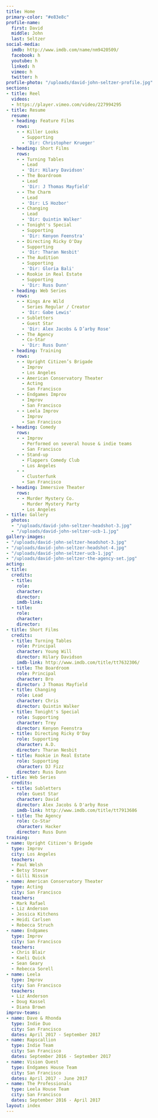 ```yaml
---
title: Home
primary-color: "#e83e8c"
profile-name:
  first: David
  middle: John
  last: Seltzer
social-media:
  imdb: http://www.imdb.com/name/nm9420509/
  facebook: h
  youtube: h
  linked: h
  vimeo: h
  twitter: h
profile-photo: "/uploads/david-john-seltzer-profile.jpg"
sections:
- title: Reel
  videos:
  - https://player.vimeo.com/video/227994295
- title: Resume
  resume:
  - heading: Feature Films
    rows:
    - - Killer Looks
      - Supporting
      - 'Dir: Christopher Krueger'
  - heading: Short Films
    rows:
    - - Turning Tables
      - Lead
      - 'Dir: Hilary Davidson'
    - - The Boardroom
      - Lead
      - 'Dir: J Thomas Mayfield'
    - - The Charm
      - Lead
      - 'Dir: LS Hozbor'
    - - Changing
      - Lead
      - 'Dir: Quintin Walker'
    - - Tonight's Special
      - Supporting
      - 'Dir: Kenyon Feenstra'
    - - Directing Ricky O'Day
      - Supporting
      - 'Dir: Tharan Nesbit'
    - - The Audition
      - Supporting
      - 'Dir: Gloria Bali'
    - - Rookie in Real Estate
      - Supporting
      - 'Dir: Russ Dunn'
  - heading: Web Series
    rows:
    - - Kings Are Wild
      - Series Regular / Creator
      - 'Dir: Gabe Lewis'
    - - Subletters
      - Guest Star
      - 'Dir: Alex Jacobs & D’arby Rose'
    - - The Agency
      - Co-Star
      - 'Dir: Russ Dunn'
  - heading: Training
    rows:
    - - Upright Citizen’s Brigade
      - Improv
      - Los Angeles
    - - American Conservatory Theater
      - Acting
      - San Francisco
    - - Endgames Improv
      - Improv
      - San Francisco
    - - Leela Improv
      - Improv
      - San Francisco
  - heading: Comedy
    rows:
    - - Improv
      - Performed on several house & indie teams
      - San Francisco
    - - Stand-up
      - Flappers Comedy Club
      - Los Angeles
    - - 
      - Clusterfunk
      - San Francisco
  - heading: Immersive Theater
    rows:
    - - Murder Mystery Co.
      - Murder Mystery Party
      - Los Angeles
- title: Gallery
  photos:
  - "/uploads/david-john-seltzer-headshot-3.jpg"
  - "/uploads/david-john-seltzer-ucb-1.jpg"
gallery-images:
- "/uploads/david-john-seltzer-headshot-3.jpg"
- "/uploads/david-john-seltzer-headshot-4.jpg"
- "/uploads/david-john-seltzer-ucb-1.jpg"
- "/uploads/david-john-seltzer-the-agency-set.jpg"
acting:
- title: 
  credits:
  - title: 
    role: 
    character: 
    director: 
    imdb-link: 
  - title: 
    role: 
    character: 
    director: 
- title: Short Films
  credits:
  - title: Turning Tables
    role: Principal
    character: Young Will
    director: Hilary Davidson
    imdb-link: http://www.imdb.com/title/tt7632306/
  - title: The Boardroom
    role: Principal
    character: Bro
    director: J Thomas Mayfield
  - title: Changing
    role: Lead
    character: Chris
    director: Quintin Walker
  - title: Tonight's Special
    role: Supporting
    character: Trey
    director: Kenyon Feenstra
  - title: Directing Ricky O'Day
    role: Supporting
    character: A.D.
    director: Tharan Nesbit
  - title: Rookie in Real Estate
    role: Supporting
    character: DJ Fizz
    director: Russ Dunn
- title: Web Series
  credits:
  - title: Subletters
    role: Guest Star
    character: David
    director: Alex Jacobs & D'arby Rose
    imdb-link: http://www.imdb.com/title/tt7913686
  - title: The Agency
    role: Co-Star
    character: Hacker
    director: Russ Dunn
training:
- name: Upright Citizen's Brigade
  type: Improv
  city: Los Angeles
  teachers:
  - Paul Welsh
  - Betsy Stover
  - Gilli Nissim
- name: American Conservatory Theater
  type: Acting
  city: San Francisco
  teachers:
  - Mark Rafael
  - Liz Anderson
  - Jessica Kitchens
  - Heidi Carlsen
  - Rebecca Struch
- name: Endgames
  type: Improv
  city: San Francisco
  teachers:
  - Chris Blair
  - Kaeli Quick
  - Sean Geary
  - Rebecca Sorell
- name: Leela
  type: Improv
  city: San Francisco
  teachers:
  - Liz Anderson
  - Doug Kassel
  - Diana Brown
improv-teams:
- name: Dave & Rhonda
  type: Indie Duo
  city: San Francisco
  dates: April 2017 - September 2017
- name: Rapscallion
  type: Indie Team
  city: San Francisco
  dates: September 2016 - September 2017
- name: Vision Quest
  type: Endgames House Team
  city: San Francisco
  dates: April 2017 - June 2017
- name: The Professionals
  type: Leela House Team
  city: San Francisco
  dates: September 2016 - April 2017
layout: index
---
```


